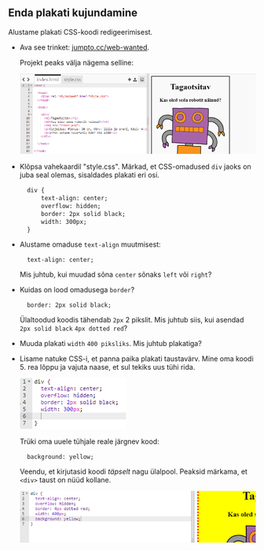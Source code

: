 ## Enda plakati kujundamine

Alustame plakati CSS-koodi redigeerimisest.

+ Ava see trinket: <a target="_blank" href="http://jumpto.cc/web-wanted">jumpto.cc/web-wanted</a>.
    
    Projekt peaks välja nägema selline:
    
    ![kuvatõmmis](images/wanted-starter.png)

+ Klõpsa vahekaardil "style.css". Märkad, et CSS-omadused `div` jaoks on juba seal olemas, sisaldades plakati eri osi.
    
        div {
            text-align: center;
            overflow: hidden;
            border: 2px solid black;
            width: 300px;
        }   
        

+ Alustame omaduse `text-align` muutmisest:
    
        text-align: center;
        
    
    Mis juhtub, kui muudad sõna `center` sõnaks `left` või `right`?

+ Kuidas on lood omadusega `border`?
    
        border: 2px solid black;
        
    
    Ülaltoodud koodis tähendab `2px` 2 pikslit. Mis juhtub siis, kui asendad `2px solid black` `4px dotted red`?

+ Muuda plakati `width` `400 piksliks`. Mis juhtub plakatiga?

+ Lisame natuke CSS-i, et panna paika plakati taustavärv. Mine oma koodi 5. rea lõppu ja vajuta naase, et sul tekiks uus tühi rida.
    
    ![kuvatõmmis](images/wanted-newline.png)
    
    Trüki oma uuele tühjale reale järgnev kood:
    
        background: yellow;
        
    
    Veendu, et kirjutasid koodi *täpselt* nagu ülalpool. Peaksid märkama, et `<div>` taust on nüüd kollane.
    
    ![kuvatõmmis](images/wanted-background.png)